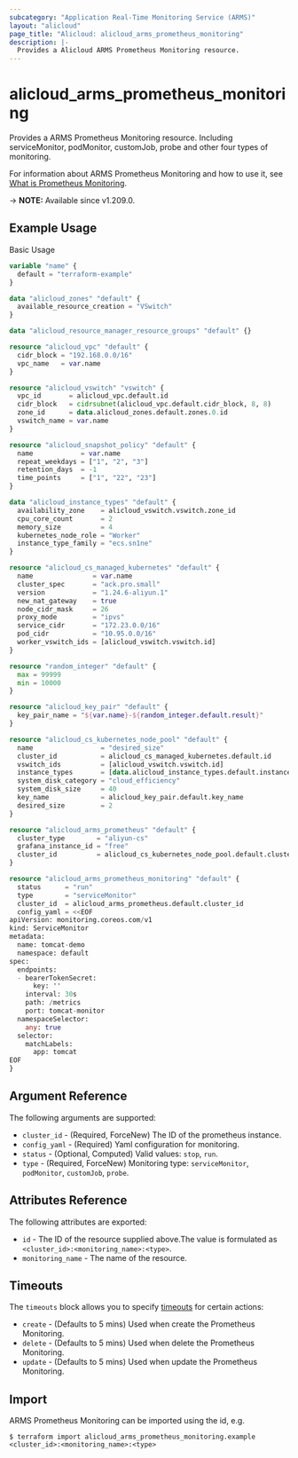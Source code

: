 ```yaml
---
subcategory: "Application Real-Time Monitoring Service (ARMS)"
layout: "alicloud"
page_title: "Alicloud: alicloud_arms_prometheus_monitoring"
description: |-
  Provides a Alicloud ARMS Prometheus Monitoring resource.
---
```


# alicloud_arms_prometheus_monitoring

Provides a ARMS Prometheus Monitoring resource. Including serviceMonitor, podMonitor, customJob, probe and other four types of monitoring.

For information about ARMS Prometheus Monitoring and how to use it, see [What is Prometheus Monitoring](https://www.alibabacloud.com/help/en/arms/developer-reference/api-arms-2019-08-08-dir-managed-service-for-prometheus/).

-> **NOTE:** Available since v1.209.0.

## Example Usage

Basic Usage

```terraform
variable "name" {
  default = "terraform-example"
}

data "alicloud_zones" "default" {
  available_resource_creation = "VSwitch"
}

data "alicloud_resource_manager_resource_groups" "default" {}

resource "alicloud_vpc" "default" {
  cidr_block = "192.168.0.0/16"
  vpc_name   = var.name
}

resource "alicloud_vswitch" "vswitch" {
  vpc_id       = alicloud_vpc.default.id
  cidr_block   = cidrsubnet(alicloud_vpc.default.cidr_block, 8, 8)
  zone_id      = data.alicloud_zones.default.zones.0.id
  vswitch_name = var.name
}

resource "alicloud_snapshot_policy" "default" {
  name            = var.name
  repeat_weekdays = ["1", "2", "3"]
  retention_days  = -1
  time_points     = ["1", "22", "23"]
}

data "alicloud_instance_types" "default" {
  availability_zone    = alicloud_vswitch.vswitch.zone_id
  cpu_core_count       = 2
  memory_size          = 4
  kubernetes_node_role = "Worker"
  instance_type_family = "ecs.sn1ne"
}

resource "alicloud_cs_managed_kubernetes" "default" {
  name               = var.name
  cluster_spec       = "ack.pro.small"
  version            = "1.24.6-aliyun.1"
  new_nat_gateway    = true
  node_cidr_mask     = 26
  proxy_mode         = "ipvs"
  service_cidr       = "172.23.0.0/16"
  pod_cidr           = "10.95.0.0/16"
  worker_vswitch_ids = [alicloud_vswitch.vswitch.id]
}

resource "random_integer" "default" {
  max = 99999
  min = 10000
}

resource "alicloud_key_pair" "default" {
  key_pair_name = "${var.name}-${random_integer.default.result}"
}

resource "alicloud_cs_kubernetes_node_pool" "default" {
  name                 = "desired_size"
  cluster_id           = alicloud_cs_managed_kubernetes.default.id
  vswitch_ids          = [alicloud_vswitch.vswitch.id]
  instance_types       = [data.alicloud_instance_types.default.instance_types.0.id]
  system_disk_category = "cloud_efficiency"
  system_disk_size     = 40
  key_name             = alicloud_key_pair.default.key_name
  desired_size         = 2
}

resource "alicloud_arms_prometheus" "default" {
  cluster_type        = "aliyun-cs"
  grafana_instance_id = "free"
  cluster_id          = alicloud_cs_kubernetes_node_pool.default.cluster_id
}

resource "alicloud_arms_prometheus_monitoring" "default" {
  status      = "run"
  type        = "serviceMonitor"
  cluster_id  = alicloud_arms_prometheus.default.cluster_id
  config_yaml = <<EOF
apiVersion: monitoring.coreos.com/v1
kind: ServiceMonitor
metadata:
  name: tomcat-demo
  namespace: default
spec:
  endpoints:
  - bearerTokenSecret:
      key: ''
    interval: 30s
    path: /metrics
    port: tomcat-monitor
  namespaceSelector:
    any: true
  selector:
    matchLabels:
      app: tomcat
EOF
}
```

## Argument Reference

The following arguments are supported:
* `cluster_id` - (Required, ForceNew) The ID of the prometheus instance.
* `config_yaml` - (Required) Yaml configuration for monitoring.
* `status` - (Optional, Computed) Valid values: `stop`, `run`.
* `type` - (Required, ForceNew) Monitoring type: `serviceMonitor`, `podMonitor`, `customJob`, `probe`.

## Attributes Reference

The following attributes are exported:
* `id` - The ID of the resource supplied above.The value is formulated as `<cluster_id>:<monitoring_name>:<type>`.
* `monitoring_name` - The name of the resource.

## Timeouts

The `timeouts` block allows you to specify [timeouts](https://www.terraform.io/docs/configuration-0-11/resources.html#timeouts) for certain actions:
* `create` - (Defaults to 5 mins) Used when create the Prometheus Monitoring.
* `delete` - (Defaults to 5 mins) Used when delete the Prometheus Monitoring.
* `update` - (Defaults to 5 mins) Used when update the Prometheus Monitoring.

## Import

ARMS Prometheus Monitoring can be imported using the id, e.g.

```shell
$ terraform import alicloud_arms_prometheus_monitoring.example <cluster_id>:<monitoring_name>:<type>
```